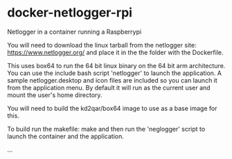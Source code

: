 # docker-netlogger-rpi
Netlogger in a container running a Raspberrypi

You will need to download the linux tarball from the netlogger site:
https://www.netlogger.org/
and place it in the the folder with the Dockerfile.

This uses box64 to run the 64 bit linux binary on the 64 bit arm architecture.
You can use the include bash script 'netlogger' to launch the application.
A sample netlogger.desktop and icon files are included so you can launch it from the application menu.
By default it will run as the current user and mount the user's home directory.

You will need to build the kd2qar/box64 image to use as a base image for this.

To build run the makefile:
make
and then run the 'neglogger' script to launch the container and the application.

...
